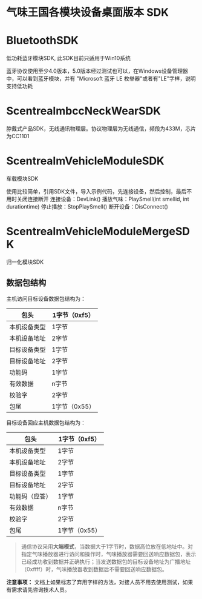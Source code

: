# 气味王国各模块设备桌面版本 SDK

# BluetoothSDK

低功耗蓝牙模块SDK, 此SDK目前只适用于Win10系统

蓝牙协议使用至少4.0版本，5.0版本经过测试也可以，在Windows设备管理器中，可以看到蓝牙模块，并有
"Microsoft 蓝牙 LE 枚举器"或者有"LE"字样，说明支持低功耗

# ScentrealmbccNeckWearSDK

脖戴式产品SDK，无线通讯物理层。协议物理层为无线通信，频段为433M，芯片为CC1101

# ScentrealmVehicleModuleSDK

车载模块SDK

使用比较简单，引用SDK文件，导入示例代码，先连接设备，然后控制，最后不用时关闭连接断开
连接设备：DevLink()
播放气味：PlaySmell(int smellid, int durationtime)
停止播放：StopPlaySmell()
断开设备：DisConnect()

# ScentrealmVehicleModuleMergeSDK

归一化模块SDK

## 数据包结构

主机访问目标设备数据包结构为：

| 包头 | 1字节（0xf5） |
| --- | --- |
| 本机设备类型 | 1字节 |
| 本机设备地址 | 2字节 |
| 目标设备类型 | 1字节 |
| 目标设备地址 | 2字节 |
| 功能码 | 1字节 |
| 有效数据 | n字节 |
| 校验字 | 2字节 |
| 包尾 | 1字节（0x55） |

目标设备回应主机数据包结构为：

| 包头 | 1字节（0xf5） |
| --- | --- |
| 本机设备类型 | 1字节 |
| 本机设备地址 | 2字节 |
| 目标设备类型 | 1字节 |
| 目标设备地址 | 2字节 |
| 功能码（应答） | 1字节 |
| 有效数据 | n字节 |
| 校验字 | 2字节 |
| 包尾 | 1字节（0x55） |

> 通信协议采用**大端模式**，当数据大于1字节时，数据高位放在低地址中。对指定气味播放器进行访问和操作时，气味播放器需要回送响应数据包，表示已经成功收到数据并正确执行；当发送数据包的目标设备地址为广播地址（0xffff）时，气味播放器收到数据后不需要回送响应数据包。
>

**注意事项：** 文档上如果标志了弃用字样的方法，对接人员不用去使用测试，如果有需求请先咨询技术人员。
